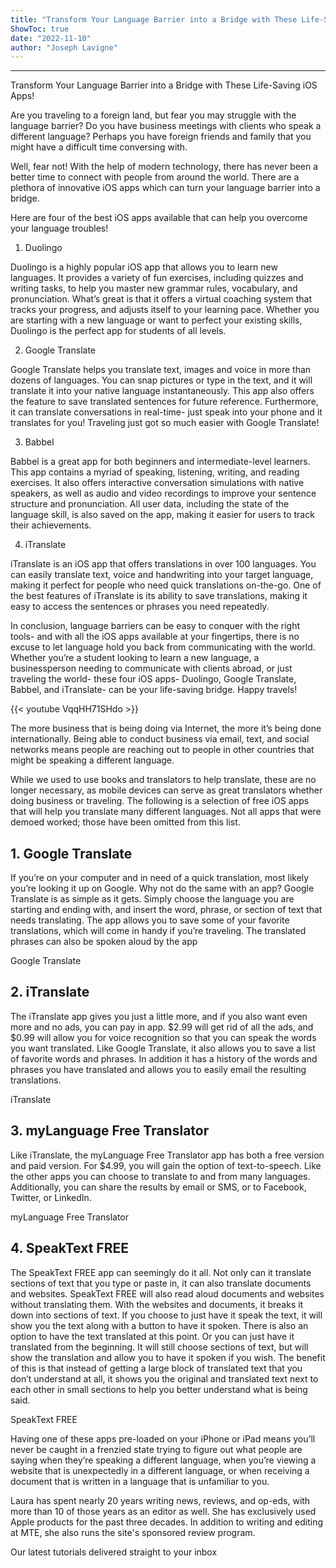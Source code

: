 ```yaml
---
title: "Transform Your Language Barrier into a Bridge with These Life-Saving iOS Apps!"
ShowToc: true 
date: "2022-11-10"
author: "Joseph Lavigne"
---
```

*****
Transform Your Language Barrier into a Bridge with These Life-Saving iOS Apps!

Are you traveling to a foreign land, but fear you may struggle with the language barrier? Do you have business meetings with clients who speak a different language? Perhaps you have foreign friends and family that you might have a difficult time conversing with.

Well, fear not! With the help of modern technology, there has never been a better time to connect with people from around the world. There are a plethora of innovative iOS apps which can turn your language barrier into a bridge.

Here are four of the best iOS apps available that can help you overcome your language troubles!

1. Duolingo

Duolingo is a highly popular iOS app that allows you to learn new languages. It provides a variety of fun exercises, including quizzes and writing tasks, to help you master new grammar rules, vocabulary, and pronunciation. What’s great is that it offers a virtual coaching system that tracks your progress, and adjusts itself to your learning pace. Whether you are starting with a new language or want to perfect your existing skills, Duolingo is the perfect app for students of all levels.

2. Google Translate

Google Translate helps you translate text, images and voice in more than dozens of languages. You can snap pictures or type in the text, and it will translate it into your native language instantaneously. This app also offers the feature to save translated sentences for future reference. Furthermore, it can translate conversations in real-time- just speak into your phone and it translates for you! Traveling just got so much easier with Google Translate!

3. Babbel

Babbel is a great app for both beginners and intermediate-level learners. This app contains a myriad of speaking, listening, writing, and reading exercises. It also offers interactive conversation simulations with native speakers, as well as audio and video recordings to improve your sentence structure and pronunciation. All user data, including the state of the language skill, is also saved on the app, making it easier for users to track their achievements.

4. iTranslate

iTranslate is an iOS app that offers translations in over 100 languages. You can easily translate text, voice and handwriting into your target language, making it perfect for people who need quick translations on-the-go. One of the best features of iTranslate is its ability to save translations, making it easy to access the sentences or phrases you need repeatedly.

In conclusion, language barriers can be easy to conquer with the right tools- and with all the iOS apps available at your fingertips, there is no excuse to let language hold you back from communicating with the world. Whether you’re a student looking to learn a new language, a businessperson needing to communicate with clients abroad, or just traveling the world- these four iOS apps- Duolingo, Google Translate, Babbel, and iTranslate- can be your life-saving bridge. Happy travels!

{{< youtube VqqHH71SHdo >}} 



The more business that is being doing via Internet, the more it’s being done internationally. Being able to conduct business via email, text, and social networks means people are reaching out to people in other countries that might be speaking a different language.
 
While we used to use books and translators to help translate, these are no longer necessary, as mobile devices can serve as great translators whether doing business or traveling. The following is a selection of free iOS apps that will help you translate many different languages. Not all apps that were demoed worked; those have been omitted from this list.

 
## 1. Google Translate
 

 
If you’re on your computer and in need of a quick translation, most likely you’re looking it up on Google. Why not do the same with an app? Google Translate is as simple as it gets. Simply choose the language you are starting and ending with, and insert the word, phrase, or section of text that needs translating. The app allows you to save some of your favorite translations, which will come in handy if you’re traveling. The translated phrases can also be spoken aloud by the app
 
Google Translate
 
## 2. iTranslate
 
The iTranslate app gives you just a little more, and if you also want even more and no ads, you can pay in app. $2.99 will get rid of all the ads, and $0.99 will allow you for voice recognition so that you can speak the words you want translated. Like Google Translate, it also allows you to save a list of favorite words and phrases. In addition it has a history of the words and phrases you have translated and allows you to easily email the resulting translations.
 
iTranslate
 
## 3. myLanguage Free Translator
 
Like iTranslate, the myLanguage Free Translator app has both a free version and paid version. For $4.99, you will gain the option of text-to-speech. Like the other apps you can choose to translate to and from many languages. Additionally, you can share the results by email or SMS, or to Facebook, Twitter, or LinkedIn.
 
myLanguage Free Translator
 
## 4. SpeakText FREE
 
The SpeakText FREE app can seemingly do it all. Not only can it translate sections of text that you type or paste in, it can also translate documents and websites. SpeakText FREE will also read aloud documents and websites without translating them. With the websites and documents, it breaks it down into sections of text. If you choose to just have it speak the text, it will show you the text along with a button to have it spoken. There is also an option to have the text translated at this point. Or you can just have it translated from the beginning. It will still choose sections of text, but will show the translation and allow you to have it spoken if you wish. The benefit of this is that instead of getting a large block of translated text that you don’t understand at all, it shows you the original and translated text next to each other in small sections to help you better understand what is being said.
 
SpeakText FREE
 
Having one of these apps pre-loaded on your iPhone or iPad means you’ll never be caught in a frenzied state trying to figure out what people are saying when they’re speaking a different language, when you’re viewing a website that is unexpectedly in a different language, or when receiving a document that is written in a language that is unfamiliar to you.
 
Laura has spent nearly 20 years writing news, reviews, and op-eds, with more than 10 of those years as an editor as well. She has exclusively used Apple products for the past three decades. In addition to writing and editing at MTE, she also runs the site's sponsored review program.
 
Our latest tutorials delivered straight to your inbox




